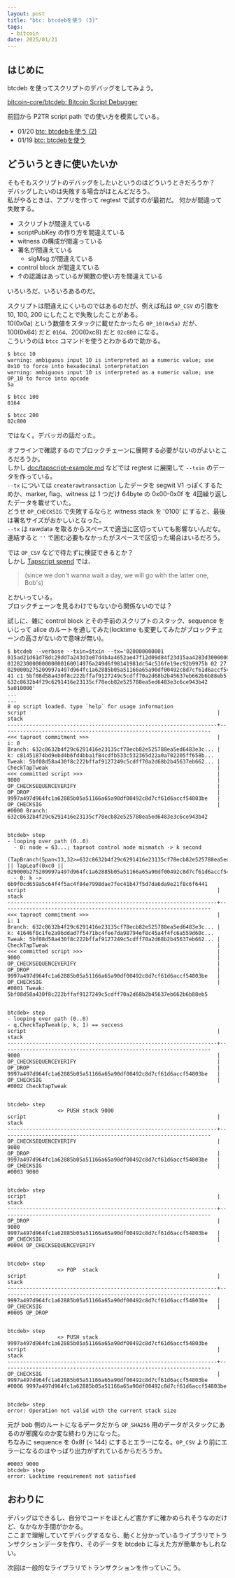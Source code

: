 ```yaml
---
layout: post
title: "btc: btcdebを使う (3)"
tags:
 - bitcoin
date: 2025/01/21
---
```


## はじめに

btcdeb を使ってスクリプトのデバッグをしてみよう。

[bitcoin-core/btcdeb: Bitcoin Script Debugger](https://github.com/bitcoin-core/btcdeb)

前回から P2TR script path での使い方を模索している。

* 01/20 <a href="/2025/01/20250120-btc.html">btc: btcdebを使う (2)</a>
* 01/19 <a href="/2025/01/20250119-btc.html">btc: btcdebを使う</a>

## どういうときに使いたいか

そもそもスクリプトのデバッグをしたいというのはどういうときだろうか？  
デバッグしたいのは失敗する場合がほとんどだろう。  
私がやるときは、アプリを作って regtest で試すのが最初だ。
何かが間違って失敗する。

* スクリプトが間違えている
* scriptPubKey の作り方を間違えている
* witness の構成が間違っている
* 署名が間違えている
  * sigMsg が間違えている
* control block が間違えている
* ↑の認識はあっているが関数の使い方を間違えている

いろいろだ、いろいろあるのだ。

スクリプトは間違えにくいものではあるのだが、例えば私は `OP_CSV` の引数を 10, 100, 200 にしたことで失敗したことがある。  
10(0x0a) という数値をスタックに載せたかったら `OP_10(0x5a)` だが、100(0x64) だと `0164`、200(0xc8) だと `02c800` になる。  
こういうのは `btcc` コマンドを使うとわかるので助かる。

```
$ btcc 10
warning: ambiguous input 10 is interpreted as a numeric value; use 0x10 to force into hexadecimal interpretation
warning: ambiguous input 10 is interpreted as a numeric value; use OP_10 to force into opcode
5a

$ btcc 100
0164

$ btcc 200
02c800
```

ではなく。デバッガの話だった。

オフラインで確認するのでブロックチェーンに展開する必要がないのがよいところだろうか。  
しかし [doc/tapscript-example.md](https://github.com/bitcoin-core/btcdeb/blob/e2c2e7b9fe2ecc0884129b53813a733f93a6e2c7/doc/tapscript-example.md) などでは regtest に展開して `--txin` のデータを作っている。  
`--tx` については `createrawtransaction` したデータを segwit V1 っぽくするためか、marker, flag、witness は 1 つだけ 64byte の 0x00-0x0f を 4回繰り返したデータを載せていた。  
どうせ `OP_CHECKSIG` で失敗するならと witness stack を '0100' にすると、最後は署名サイズがおかしいとなった。  
`--tx` は rawdata を取るからスペースで適当に区切っていても影響ないんだな。連結すると `''` で囲む必要もなかったがスペースで区切った場合はいるだろう。

では `OP_CSV` などで待たずに検証できるとか？  
しかし [Tapscript spend](https://github.com/bitcoin-core/btcdeb/blob/e2c2e7b9fe2ecc0884129b53813a733f93a6e2c7/doc/tapscript-example.md#tapscript-spend) では、

> (since we don't wanna wait a day, we will go with the latter one, Bob's)

とかいっている。  
ブロックチェーンを見るわけでもないから関係ないのでは？

試しに、雑に control block とその手前のスクリプトのスタック、sequence をいじって alice のルートを通してみた(locktime も変更してみたがブロックチェーンの高さがないので意味が無い)。

```
$ btcdeb --verbose --txin=$txin --tx='020000000001 015ad21d61d78dc29dd7a243d3e07d4b4a4652ae47f12d09d84f23d15aa4283d30000000000090000000 012823000000000000160014976a249d6f98141981dc54c536fe19ec92b9975b 02 27 029000b275209997a497d964fc1a62885b05a51166a65a90df00492c8d7cf61d6accf54803beac 41 c1 5bf08d58a430f8c222bffaf9127249c5cdff70a2d68b2b45637eb662b6b88eb5 632c8632b4f29c6291416e23135cf78ecb82e525788ea5ed6483e3c6ce943b42 5a010000'
...
...
8 op script loaded. type `help` for usage information
script                                                             |                                                             stack
-------------------------------------------------------------------+-------------------------------------------------------------------
<<< taproot commitment >>>                                         |                                                               i: 0
Branch: 632c8632b4f29c6291416e23135cf78ecb82e525788ea5ed6483e3c... | k: c81451874bd9ebd4b6fd4bba1f84cdfb533c532365d22a0a702205ff658b...
Tweak: 5bf08d58a430f8c222bffaf9127249c5cdff70a2d68b2b45637eb662... |
CheckTapTweak                                                      |
<<< committed script >>>                                           |
9000                                                               |
OP_CHECKSEQUENCEVERIFY                                             |
OP_DROP                                                            |
9997a497d964fc1a62885b05a51166a65a90df00492c8d7cf61d6accf54803be   |
OP_CHECKSIG                                                        |
#0000 Branch: 632c8632b4f29c6291416e23135cf78ecb82e525788ea5ed6483e3c6ce943b42


btcdeb> step
- looping over path (0..0)
  - 0: node = 63...; taproot control node mismatch -> k second
  (TapBranch(Span<33,32>=632c8632b4f29c6291416e23135cf78ecb82e525788ea5ed6483e3c6ce943b42 || TapLeaf(0xc0 || 029000b275209997a497d964fc1a62885b05a51166a65a90df00492c8d7cf61d6accf54803beac)))
  - 0: k -> 6b9f0cd659a5c64f4f5ac4f84e7998dae7fec41b47f5d7da6da9e21f8c6f6441
script                                                             |                                                             stack
-------------------------------------------------------------------+-------------------------------------------------------------------
<<< taproot commitment >>>                                         |                                                               i: 1
Branch: 632c8632b4f29c6291416e23135cf78ecb82e525788ea5ed6483e3c... | k: 41646f8c1fe2a96ddad7f5471bc4fee7da98794ef8c45a4f4fc6a559d60c...
Tweak: 5bf08d58a430f8c222bffaf9127249c5cdff70a2d68b2b45637eb662... |
CheckTapTweak                                                      |
<<< committed script >>>                                           |
9000                                                               |
OP_CHECKSEQUENCEVERIFY                                             |
OP_DROP                                                            |
9997a497d964fc1a62885b05a51166a65a90df00492c8d7cf61d6accf54803be   |
OP_CHECKSIG                                                        |
#0001 Tweak: 5bf08d58a430f8c222bffaf9127249c5cdff70a2d68b2b45637eb662b6b88eb5


btcdeb> step
- looping over path (0..0)
- q.CheckTapTweak(p, k, 1) == success
script                                                             |                                                             stack
-------------------------------------------------------------------+-------------------------------------------------------------------
9000                                                               |
OP_CHECKSEQUENCEVERIFY                                             |
OP_DROP                                                            |
9997a497d964fc1a62885b05a51166a65a90df00492c8d7cf61d6accf54803be   |
OP_CHECKSIG                                                        |
#0002 CheckTapTweak


btcdeb> step
                <> PUSH stack 9000
script                                                             |                                                             stack
-------------------------------------------------------------------+-------------------------------------------------------------------
OP_CHECKSEQUENCEVERIFY                                             |                                                               9000
OP_DROP                                                            |
9997a497d964fc1a62885b05a51166a65a90df00492c8d7cf61d6accf54803be   |
OP_CHECKSIG                                                        |
#0003 9000


btcdeb> step
script                                                             |                                                             stack
-------------------------------------------------------------------+-------------------------------------------------------------------
OP_DROP                                                            |                                                               9000
9997a497d964fc1a62885b05a51166a65a90df00492c8d7cf61d6accf54803be   |
OP_CHECKSIG                                                        |
#0004 OP_CHECKSEQUENCEVERIFY


btcdeb> step
                <> POP  stack
script                                                             |                                                             stack
-------------------------------------------------------------------+-------------------------------------------------------------------
9997a497d964fc1a62885b05a51166a65a90df00492c8d7cf61d6accf54803be   |
OP_CHECKSIG                                                        |
#0005 OP_DROP


btcdeb> step
                <> PUSH stack 9997a497d964fc1a62885b05a51166a65a90df00492c8d7cf61d6accf54803be
script                                                             |                                                             stack
-------------------------------------------------------------------+-------------------------------------------------------------------
OP_CHECKSIG                                                        |   9997a497d964fc1a62885b05a51166a65a90df00492c8d7cf61d6accf54803be
#0006 9997a497d964fc1a62885b05a51166a65a90df00492c8d7cf61d6accf54803be


btcdeb> step
error: Operation not valid with the current stack size
```

元が bob 側のルートになるデータだから `OP_SHA256` 用のデータがスタックにあるのが邪魔なのか変な終わり方になった。  
ちなみに sequence を 0x8f (< 144) にするとエラーになる。`OP_CSV` より前にエラーになるのはやっぱり出力がずれているからだろうか。

```
#0003 9000
btcdeb> step
error: Locktime requirement not satisfied
```

## おわりに

デバッグはできるし、自分でコードをほとんど書かずに確かめられそうなのだけど、なかなか手間がかかる。  
ここまで理解していてデバッグするなら、動くと分かっているライブラリでトランザクションデータを作り、そのデータを btcdeb に与えた方が簡単かもしれない。

次回は一般的なライブラリでトランザクションを作っていこう。
